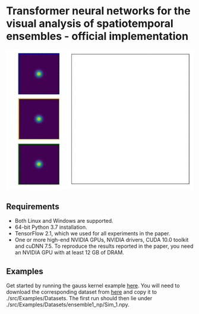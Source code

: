 # Transformer neural networks for the visual analysis of spatiotemporal ensembles - official implementation
![alt text](https://github.com/Kecksbox/TransformerVIS/blob/master/animated_sequence_gauss.gif)

## Requirements

* Both Linux and Windows are supported.
* 64-bit Python 3.7 installation.
* TensorFlow 2.1, which we used for all experiments in the paper.
* One or more high-end NVIDIA GPUs, NVIDIA drivers, CUDA 10.0 toolkit and cuDNN 7.5. To reproduce the results reported in the paper, you need an NVIDIA GPU with at least 12 GB of DRAM.

## Examples

Get started by running the gauss kernel example [here](https://github.com/Kecksbox/TransformerVIS/blob/master/src/Examples/GaussKernelTest.py). 
You will need to download the corresponding dataset from [here](https://drive.google.com/file/d/1u0IXJhkeLjhZRXanoJMrcCJPsDTw5x2l/view) and copy it to ./src/Examples/Datasets. The first run should then lie under ./src/Examples/Datasets/ensemble1_np/Sim_1.npy.
